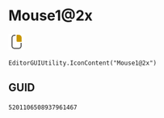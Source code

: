 # Mouse1@2x
![](/img/Mouse1@2x.png)

``` CSharp
EditorGUIUtility.IconContent("Mouse1@2x")
```
## GUID
```
5201106508937961467
```
